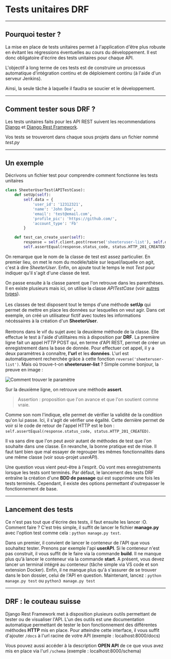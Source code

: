 # Tests unitaires DRF

_________
## Pourquoi tester ?

La mise en place de tests unitaires permet à l'application d'être plus robuste en évitant les régressions éventuelles au cours du développement. Il est donc obligatoire d'écrire des tests unitaires pour chaque API. 

L'objectif à long terme de ces tests est de construire un processus automatique d'intégration continu et de déploiement continu (à l'aide d'un serveur Jenkins).

Ainsi, la seule tâche à laquelle il faudra se soucier et le développement.


________
## Comment tester sous DRF ?

Les tests unitaires faits pour les API REST suivent les recommendations [Django](https://docs.djangoproject.com/fr/3.1/topics/testing/overview/) et [Django Rest Framework](https://www.django-rest-framework.org/api-guide/testing/).

Vos tests se trouveront dans chaque sous projets dans un fichier nommé *test.py*

________
## Un exemple

Décrivons un fichier test pour comprendre comment fonctionne les tests unitaires

```python
class SheeterUserTest(APITestCase):
    def setUp(self):
        self.data = {
            'user_id': '12312321',
            'name': 'John Doe',
            'email': 'test@email.com',
            'profile_pic': 'https://github.com/',
            'account_type': 'Fb'
        }

    def test_can_create_user(self):
        response = self.client.post(reverse('sheeteruser-list'), self.data)
        self.assertEqual(response.status_code, status.HTTP_201_CREATED)
```

On remarque que le nom de la classe de test est assez particulier. En premier lieu, on met le nom du modèle/table sur lequel/laquelle on agit, c'est à dire *SheeterUser*. Enfin, on ajoute tout le temps le mot *Test* pour indiquer qu'il s'agit d'une classe de test.

On passe ensuite à la classe parent que l'on retrouve dans les parenthèses. Il en existe plusieurs mais ici, on utilise la classe *APITestCase* (voir [autres types](https://makina-corpus.com/blog/metier/2016/django-rest-framework-les-tests-partie-8)).
<br>
<br>
Les classes de test disposent tout le temps d'une méthode **setUp** qui permet de mettre en place les données sur lesquelles on veut agir. Dans cet exemple, on créé un utilisateur fictif avec toutes les informations nécéssaires à la création d'un **SheeterUser**.
<br>
<br>
Rentrons dans le vif du sujet avec la deuxième méthode de la classe. Elle effectue le test à l'aide d'utilitaires mis à disposition par **DRF**. La première ligne fait un appel *HTTP* POST qui, en terme d'API REST, permet de créer un enregistrement dans la base de donnée. Pour effectuer cet appel, il y a deux paramètres à connaître, **l'url** et les **données**. L'url est automatiquement recherchée grâce à cette fonction `reverse('sheeteruser-list')`. Mais où trouve-t-on **sheeteruser-list** ? Simple comme bonjour, la preuve en image :  

![Comment trouver le paramètre](https://media.giphy.com/media/48VOstyE6W0FRBaD70/giphy.gif)

Sur la deuxième ligne, on retrouve une méthode **assert**.
 > Assertion : proposition que l'on avance et que l'on soutient comme vraie.

Comme son nom l'indique, elle permet de vérifier la validité de la condition qu'on lui passe. Ici, il s'agit de vérifier une égalité. Cette dernière permet de voir si le code de retour de l'appel HTTP est le bon : `self.assertEqual(response.status_code, status.HTTP_201_CREATED)`.

Il va sans dire que l'on peut avoir autant de méthodes de test que l'on souhaite dans une classe. En revanche, la bonne pratique est de mise. Il faut tant bien que mal essayer de regrouper les mêmes fonctionnalités dans une même classe (voir sous-projet *userAPI*).

Une question vous vient peut-être à l'esprit. Où vont mes enregistrements lorsque les tests sont terminés. Par défaut, le lancement des tests DRF entraîne la création d'une **BDD de passage** qui est supprimée une fois les tests terminés. Cependant, il existe des options permettant d'outrepasser le fonctionnement de base.

_________
## Lancement des tests 

Ce n'est pas tout que d'écrire des tests, il faut ensuite les lancer :O. Comment faire ? C'est très simple, il suffit de lancer le fichier **manage.py** avec l'option test comme cela : `python manage.py test`.

Dans un premier, il convient de lancer le conteneur de l'API que vous souhaitez tester. Prenons par exemple l'api **userAPI**. Si le conteneur n'est pas construit, il vous suffit de le faire via la commande **build**. Il ne manque plus qu'à lancer le conteneur via la commande **start**. A présent, vous devez lancer un terminal intégré au conteneur (tâche simple via VS code et son extension Docker). Enfin, il ne manque plus qu'à s'assurer de se trouver dans le bon dossier, celui de l'API en question. Maintenant, lancez : `python manage.py test` ou `python3 manage.py test` 
_________
## DRF : le couteau suisse

Django Rest Framework met à disposition plusieurs outils permettant de tester ou de visualiser l'API. L'un des outils est une documentation automatique permettant de tester le bon fonctionnement des différentes méthodes **HTTP** mis en place. Pour atteindre cette interface, il vous suffit d'ajouter `/docs` à l'url racine de votre API (exemple : localhost:8000/docs)

Vous pouvez aussi accéder à la description **OPEN API** de ce que vous avez mis en place via l'url `/schema` (exemple : localhost:8000/schema)